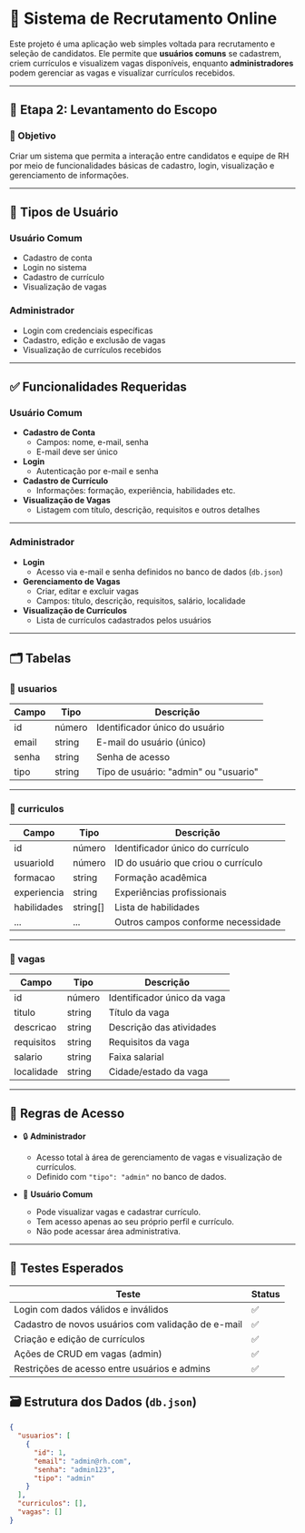 # 🧾 Sistema de Recrutamento Online

Este projeto é uma aplicação web simples voltada para recrutamento e seleção de candidatos. Ele permite que **usuários comuns** se cadastrem, criem currículos e visualizem vagas disponíveis, enquanto **administradores** podem gerenciar as vagas e visualizar currículos recebidos.

---

## 📌 Etapa 2: Levantamento do Escopo

### 🎯 Objetivo

Criar um sistema que permita a interação entre candidatos e equipe de RH por meio de funcionalidades básicas de cadastro, login, visualização e gerenciamento de informações.

---

## 👤 Tipos de Usuário

### Usuário Comum

- Cadastro de conta
- Login no sistema
- Cadastro de currículo
- Visualização de vagas

### Administrador

- Login com credenciais específicas
- Cadastro, edição e exclusão de vagas
- Visualização de currículos recebidos

---

## ✅ Funcionalidades Requeridas

### Usuário Comum

- **Cadastro de Conta**
  - Campos: nome, e-mail, senha
  - E-mail deve ser único
- **Login**
  - Autenticação por e-mail e senha
- **Cadastro de Currículo**
  - Informações: formação, experiência, habilidades etc.
- **Visualização de Vagas**
  - Listagem com título, descrição, requisitos e outros detalhes

---

### Administrador

- **Login**
  - Acesso via e-mail e senha definidos no banco de dados (`db.json`)
- **Gerenciamento de Vagas**
  - Criar, editar e excluir vagas
  - Campos: título, descrição, requisitos, salário, localidade
- **Visualização de Currículos**
  - Lista de currículos cadastrados pelos usuários

---

## 🗂️ Tabelas

### 🔸 usuarios

| Campo   | Tipo    | Descrição                          |
|---------|---------|------------------------------------|
| id      | número  | Identificador único do usuário     |
| email   | string  | E-mail do usuário (único)          |
| senha   | string  | Senha de acesso                    |
| tipo    | string  | Tipo de usuário: "admin" ou "usuario" |

---

### 🔸 curriculos

| Campo       | Tipo     | Descrição                                |
|-------------|----------|------------------------------------------|
| id          | número   | Identificador único do currículo         |
| usuarioId   | número   | ID do usuário que criou o currículo      |
| formacao    | string   | Formação acadêmica                       |
| experiencia | string   | Experiências profissionais               |
| habilidades | string[] | Lista de habilidades                     |
| ...         | ...      | Outros campos conforme necessidade       |

---

### 🔸 vagas

| Campo      | Tipo     | Descrição                        |
|------------|----------|----------------------------------|
| id         | número   | Identificador único da vaga      |
| titulo     | string   | Título da vaga                   |
| descricao  | string   | Descrição das atividades         |
| requisitos | string   | Requisitos da vaga               |
| salario    | string   | Faixa salarial                   |
| localidade | string   | Cidade/estado da vaga            |

---

## 🔐 Regras de Acesso

- 🔒 **Administrador**
  - Acesso total à área de gerenciamento de vagas e visualização de currículos.
  - Definido com `"tipo": "admin"` no banco de dados.

- 👤 **Usuário Comum**
  - Pode visualizar vagas e cadastrar currículo.
  - Tem acesso apenas ao seu próprio perfil e currículo.
  - Não pode acessar área administrativa.

---

## 🧪 Testes Esperados

| Teste                                              | Status |
|----------------------------------------------------|--------|
| Login com dados válidos e inválidos                | ✅     |
| Cadastro de novos usuários com validação de e-mail | ✅     |
| Criação e edição de currículos                     | ✅     |
| Ações de CRUD em vagas (admin)                     | ✅     |
| Restrições de acesso entre usuários e admins       | ✅     |

## 🗃️ Estrutura dos Dados (`db.json`)

```json
{
  "usuarios": [
    {
      "id": 1,
      "email": "admin@rh.com",
      "senha": "admin123",
      "tipo": "admin"
    }
  ],
  "curriculos": [],
  "vagas": []
}